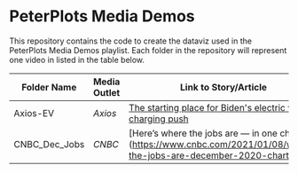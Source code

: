 # PeterPlots Media Demos

This repository contains the code to create the dataviz used in the PeterPlots Media Demos playlist. Each folder in the repository will represent one video in listed in the table below.

| Folder Name | Media Outlet | Link to Story/Article | Link to Video |
| ----------- | ----------- |----------- |----------- |
| Axios-EV | *Axios* | [The starting place for Biden's electric vehicle charging push](https://www.axios.com/biden-electric-vehicles-infrastructure-924d4d85-280d-41ee-8449-fd62dd3ccecf.html) | [link] (https://www.youtube.com/watch?v=fgmjYEaKs0w&t=801s&ab_channel=PeterPlots) |
| CNBC_Dec_Jobs | *CNBC* | [Here’s where the jobs are — in one chart] (https://www.cnbc.com/2021/01/08/where-the-jobs-are-december-2020-chart.html) | [link](https://www.youtube.com/watch?v=BHsCZFUQjhk&ab_channel=PeterPlots)
